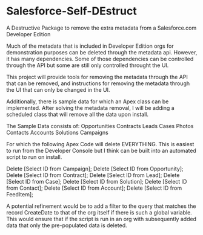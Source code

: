 Salesforce-Self-DEstruct
========================

A Destructive Package to remove the extra metadata from a Salesforce.com Developer Edition

Much of the metadata that is included in Developer Edition orgs for demonstration purposes can be deleted through the metadata api. However, it has many dependencies. Some of those dependencies can be controlled through the API but some are still only controlled throught the UI.

This project will provide tools for removing the metadata through the API that can be removed, and instructions for removing the metadata through the UI that can only be changed in the UI.

Additionally, there is sample data for which an Apex class can be implemented. After solving the metadata removal, I will be adding a scheduled class that will remove all the data upon install.

The Sample Data consists of:
Opportunities
Contracts
Leads
Cases
Photos
Contacts
Accounts
Solutions
Campaigns

For which the following Apex Code will delete EVERYTHING. This is easiest to run from the Developer Console but I think can be built into an automated script to run on install.

Delete [Select ID from Campaign];
Delete [Select ID from Opportunity];
Delete [Select ID from Contract];
Delete [Select ID from Lead];
Delete [Select ID from Case];
Delete [Select ID from Solution];
Delete [Select ID from Contact];
Delete [Select ID from Account];
Delete [Select ID from FeedItem];

A potential refinement would be to add a filter to the query that matches the record CreateDate to that of the org itself if there is such a global variable.
This would ensure that if the script is run in an org with subsequently added data that only the pre-populated data is deleted.

